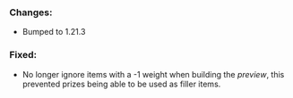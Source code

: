 ### Changes:
- Bumped to 1.21.3

### Fixed:
- No longer ignore items with a -1 weight when building the *preview*, this prevented prizes being able to be used as filler items.
